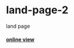 # land-page-2

land page

<h4><a href="https://hadioryanipr.github.io/land-page-2/">online view</a></h4>
 

 
